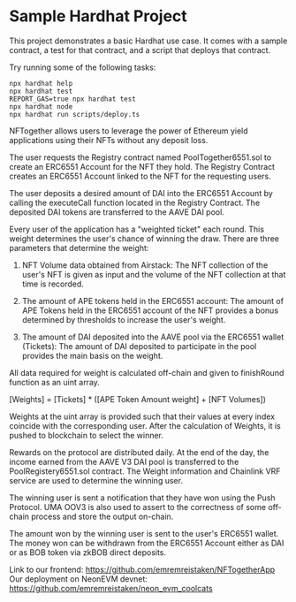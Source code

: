 # Sample Hardhat Project

This project demonstrates a basic Hardhat use case. It comes with a sample contract, a test for that contract, and a script that deploys that contract.

Try running some of the following tasks:

```shell
npx hardhat help
npx hardhat test
REPORT_GAS=true npx hardhat test
npx hardhat node
npx hardhat run scripts/deploy.ts
```

NFTogether allows users to leverage the power of Ethereum yield applications using their NFTs without any deposit loss.

The user requests the Registry contract named PoolTogether6551.sol to create an ERC6551 Account for the NFT they hold. The Registry Contract creates an ERC6551 Account linked to the NFT for the requesting users.

The user deposits a desired amount of DAI into the ERC6551 Account by calling the executeCall function located in the Registry Contract. The deposited DAI tokens are transferred to the AAVE DAI pool.

Every user of the application has a "weighted ticket" each round. This weight determines the user's chance of winning the draw. There are three parameters that determine the weight:

1) NFT Volume data obtained from Airstack: The NFT collection of the user's NFT is given as input and the volume of the NFT collection at that time is recorded.

2) The amount of APE tokens held in the ERC6551 account: The amount of APE Tokens held in the ERC6551 account of the NFT provides a bonus determined by thresholds to increase the user's weight.

3) The amount of DAI deposited into the AAVE pool via the ERC6551 wallet (Tickets): The amount of DAI deposited to participate in the pool provides the main basis on the weight.

All data required for weight is calculated off-chain and given to finishRound function as an uint array.

[Weights] = [Tickets] * ([APE Token Amount weight] + [NFT Volumes])

Weights at the uint array is provided such that their values at every index coincide with the corresponding user.
After the calculation of Weights, it is pushed to blockchain to select the winner.

Rewards on the protocol are distributed daily. At the end of the day, the income earned from the AAVE V3 DAI pool is transferred to the PoolRegistery6551.sol contract. The Weight information and Chainlink VRF service are used to determine the winning user.

The winning user is sent a notification that they have won using the Push Protocol. UMA OOV3 is also used to assert to the correctness of some off-chain process and store the output on-chain.

The amount won by the winning user is sent to the user's ERC6551 wallet. The money won can be withdrawn from the ERC6551 Account either as DAI or as BOB token via zkBOB direct deposits.

Link to our frontend: https://github.com/emremreistaken/NFTogetherApp
Our deployment on NeonEVM devnet: https://github.com/emremreistaken/neon_evm_coolcats